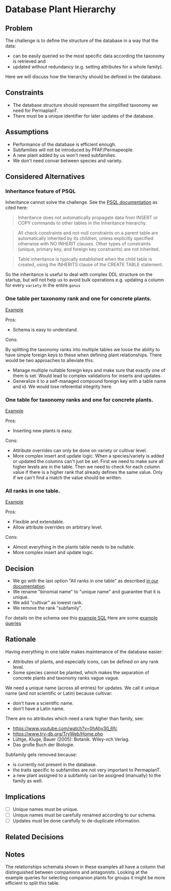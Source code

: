 # Database Plant Hierarchy

## Problem

The challenge is to define the structure of the database in a way that the data:

- can be easily queried so the most specific data according the taxonomy is retrieved and
- updated without redundancy (e.g. setting attributes for a whole family).

Here we will discuss how the hierarchy should be defined in the database.

## Constraints

- The database structure should represent the simplified taxonomy we need for PermaplanT.
- There must be a unique identifier for later updates of the database.

## Assumptions

- Performance of the database is efficient enough.
- Subfamilies will not be introduced by PFAF/Permapeople.
- A new plant added by us won't need subfamilies.
- We don't need convar between species and variety.

## Considered Alternatives

### Inheritance feature of PSQL

Inheritance cannot solve the challenge.
See the [PSQL documentation](https://www.postgresql.org/docs/current/ddl-inherit.html) as cited here:

> Inheritance does not automatically propagate data from INSERT or COPY commands to other tables in the inheritance hierarchy.

> All check constraints and not-null constraints on a parent table are automatically inherited by its children, unless explicitly specified otherwise with NO INHERIT clauses. Other types of constraints (unique, primary key, and foreign key constraints) are not inherited.

> Table inheritance is typically established when the child table is created, using the INHERITS clause of the CREATE TABLE statement.

So the inheritance is useful to deal with complex DDL structure on the startup, but will not help us to avoid bulk operations e.g. updating a column for every `variety` in the entire `genus`

### One table per taxonomy rank and one for concrete plants.

[Example](example_migrations/one-table-per-taxonomy)

Pros:

- Schema is easy to understand.

Cons:

By splitting the taxonomy ranks into multiple tables we loose the ability to have simple foreign keys to these when defining plant relationships.
There would be two approaches to alleviate this.

- Manage multiple nullable foreign keys and make sure that exactly one of them is set.
  Would lead to complex validations for inserts and updates.
- Generalize it to a self-managed compound foreign key with a table name and id.
  We would lose referential integrity here.

### One table for taxonomy ranks and one for concrete plants.

[Example](example_migrations/taxonomy-ranks-and-concrete-plants)

Pros:

- Inserting new plants is easy.

Cons:

- Attribute overrides can only be done on variety or cultivar level.
- More complex insert and update logic.
  When a species/variety is added or updated the columns can't just be set.
  First we need to make sure all higher levels are in the table.
  Then we need to check for each column value if there is a higher rank that already defines the same value.
  Only if we can't find a match the value should be written.

### All ranks in one table.

[Example](example_migrations/normalized-plants-and-ranks)

Pros:

- Flexible and extendable.
- Allow attribute overrides on arbitrary level.

Cons:

- Almost everything in the plants table needs to be nullable.
- More complex insert and update logic.

## Decision

- We go with the last option "All ranks in one table" as described [in our documentation](/doc/database/hierarchy.md).
- We rename "binomial name" to "unique name" and guarantee that it is unique.
- We add "cultivar" as lowest rank.
- We remove the rank "subfamily".

For details on the schema see this [example SQL](example_migrations/normalized-plants-and-ranks/2023-04-07-130215_plant_relationships/up.sql)
Here are some [example queries](example_migrations/normalized-plants-and-ranks/example_queries.sql)

## Rationale

Having everything in one table makes maintenance of the database easier:
  - Attributes of plants, and especially icons, can be defined on any rank level.
  - Some species cannot be planted, which makes the separation of concrete plants and taxonomy ranks vague vague.

We need a unique name (across all entries) for updates.
We call it unique name (and not scientific or Latin) because cultivar:

- don't have a scientific name.
- don't have a Latin name.

There are no attributes which need a rank higher than family, see:

- https://www.youtube.com/watch?v=0hAhy30_6fc
- https://www.try-db.org/TryWeb/Home.php
- Lüttge, Kluge, Bauer (2005): Botanik. Wiley-vch Verlag.
- Das große Buch der Biologie.

Subfamily gets removed because:

- is currently not present in the database.
- the traits specific to subfamilies are not very important to PermaplanT.
- a new plant assigned to a subfamily can be assigned (manually) to the family as well.

## Implications

- [ ] Unique names must be unique.
- [ ] Unique names must be carefully renamed according to our schema.
- [ ] Updates must be done carefully to de-duplicate information.

## Related Decisions

## Notes

The relationships schemata shown in these examples all have a column that distinguished between companions and antagonists.
Looking at the example queries for selecting companion plants for groups it might be more efficient to split this table.

